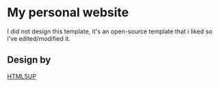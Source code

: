 # My personal website
I did not design this template, it's an open-source template that i liked so i've edited/modified it.
## Design by
[HTML5UP](https://html5up.net/)
